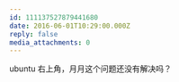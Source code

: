 ```yaml
---
id: 111137527879441680
date: 2016-06-01T10:29:00.000Z
reply: false
media_attachments: 0
---
```


ubuntu 右上角，月月这个问题还没有解决吗？ ​​​​

